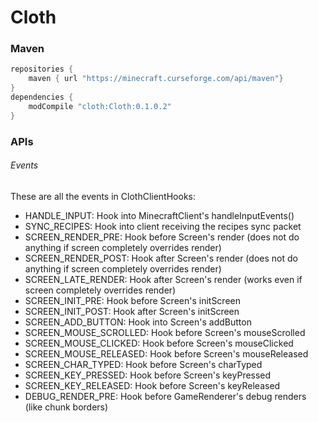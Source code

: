 # Cloth
### Maven
```groovy
repositories {
    maven { url "https://minecraft.curseforge.com/api/maven"}
}
dependencies {
    modCompile "cloth:Cloth:0.1.0.2"
}
```
### APIs
###### Events
These are all the events in ClothClientHooks:
- HANDLE_INPUT: Hook into MinecraftClient's handleInputEvents()
- SYNC_RECIPES: Hook into client receiving the recipes sync packet
- SCREEN_RENDER_PRE: Hook before Screen's render (does not do anything if screen completely overrides render)
- SCREEN_RENDER_POST: Hook after Screen's render (does not do anything if screen completely overrides render)
- SCREEN_LATE_RENDER: Hook after Screen's render (works even if screen completely overrides render)
- SCREEN_INIT_PRE: Hook before Screen's initScreen
- SCREEN_INIT_POST: Hook after Screen's initScreen
- SCREEN_ADD_BUTTON: Hook into Screen's addButton
- SCREEN_MOUSE_SCROLLED: Hook before Screen's mouseScrolled
- SCREEN_MOUSE_CLICKED: Hook before Screen's mouseClicked
- SCREEN_MOUSE_RELEASED: Hook before Screen's mouseReleased
- SCREEN_CHAR_TYPED: Hook before Screen's charTyped
- SCREEN_KEY_PRESSED: Hook before Screen's keyPressed
- SCREEN_KEY_RELEASED: Hook before Screen's keyReleased
- DEBUG_RENDER_PRE: Hook before GameRenderer's debug renders (like chunk borders)
